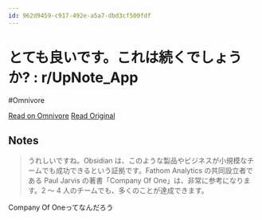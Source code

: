 ```yaml
---
id: 962d9459-c917-492e-a5a7-dbd3cf500fdf
---
```


# とても良いです。これは続くでしょうか? : r/UpNote_App
#Omnivore

[Read on Omnivore](https://omnivore.app/me/r-up-note-app-190a0fba5ae)
[Read Original](https://www.reddit.com/r/UpNote_App/comments/t5vk29/its_so_good_will_it_last/)

## Notes

> うれしいですね。Obsidian は、このような製品やビジネスが小規模なチームでも成功できるという証拠です。Fathom Analytics の共同設立者である Paul Jarvis の著書「Company Of One」は、非常に参考になります。2 ～ 4 人のチームでも、多くのことが達成できます。


Company Of Oneってなんだろう

